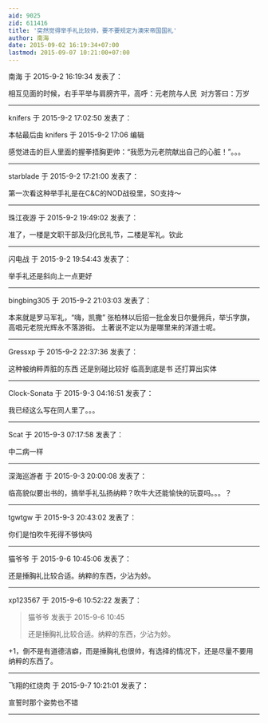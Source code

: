 ```yaml
---
aid: 9025
zid: 611416
title: '突然觉得举手礼比较帅，要不要规定为澳宋帝国国礼'
author: 南海
date: 2015-09-02 16:19:34+07:00
lastmod: 2015-09-07 10:21:00+07:00
---
```


南海 于 2015-9-2 16:19:34 发表了：

相互见面的时候，右手平举与肩膀齐平，高呼：元老院与人民  对方答曰：万岁

---------

knifers 于 2015-9-2 17:02:50 发表了：

本帖最后由 knifers 于 2015-9-2 17:06 编辑 

感觉进击的巨人里面的握拳捂胸更帅：“我愿为元老院献出自己的心脏！”。。。

---------

starblade 于 2015-9-2 17:21:00 发表了：

第一次看这种举手礼是在C&C的NOD战役里，SO支持～

---------

珠江夜游 于 2015-9-2 19:49:02 发表了：

准了，一楼是文职干部及归化民礼节，二楼是军礼。钦此

---------

闪电战 于 2015-9-2 19:54:43 发表了：

举手礼还是斜向上一点更好

---------

bingbing305 于 2015-9-2 21:03:03 发表了：

本来就是罗马军礼，“嗨，凯撒” 张柏林以后招一批金发日尔曼佣兵，举卐字旗，高唱元老院光辉永不落游街。 土著说不定以为是哪里来的洋道士呢。

---------

Gressxp 于 2015-9-2 22:37:36 发表了：

这种被纳粹弄脏的东西 还是别碰比较好 临高到底是书 还打算出实体

---------

Clock-Sonata 于 2015-9-3 04:16:51 发表了：

我已经这么写在同人里了。。。

---------

Scat 于 2015-9-3 07:17:58 发表了：

中二病一样

---------

深海巡游者 于 2015-9-3 20:00:08 发表了：

临高貌似要出书的，搞举手礼弘扬纳粹？吹牛大还能愉快的玩耍吗。。。？

---------

tgwtgw 于 2015-9-3 20:43:02 发表了：

你们是怕吹牛死得不够快吗

---------

猫爷爷 于 2015-9-6 10:45:06 发表了：

还是捶胸礼比较合适。纳粹的东西，少沾为妙。

---------

xp123567 于 2015-9-6 10:52:22 发表了：

> 猫爷爷 发表于 2015-9-6 10:45
> 
> 还是捶胸礼比较合适。纳粹的东西，少沾为妙。



+1，倒不是有道德洁癖，而是捶胸礼也很帅，有选择的情况下，还是尽量不要用纳粹的东西了。

---------

飞翔的红烧肉 于 2015-9-7 10:21:01 发表了：

宣誓时那个姿势也不错

---------

